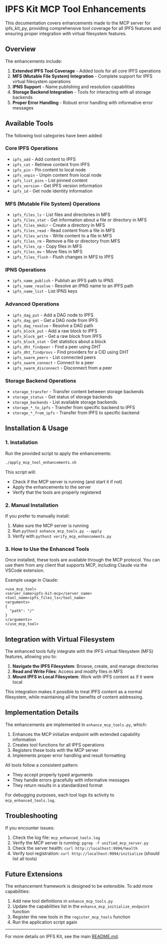 # IPFS Kit MCP Tool Enhancements

This documentation covers enhancements made to the MCP server for ipfs_kit_py, providing comprehensive tool coverage for all IPFS features and ensuring proper integration with virtual filesystem features.

## Overview

The enhancements include:

1. **Extended IPFS Tool Coverage** - Added tools for all core IPFS operations
2. **MFS (Mutable File System) Integration** - Complete support for IPFS virtual filesystem operations
3. **IPNS Support** - Name publishing and resolution capabilities
4. **Storage Backend Integration** - Tools for interacting with all storage backends
5. **Proper Error Handling** - Robust error handling with informative error messages

## Available Tools

The following tool categories have been added:

### Core IPFS Operations

- `ipfs_add` - Add content to IPFS
- `ipfs_cat` - Retrieve content from IPFS
- `ipfs_pin` - Pin content to local node
- `ipfs_unpin` - Unpin content from local node
- `ipfs_list_pins` - List pinned content
- `ipfs_version` - Get IPFS version information
- `ipfs_id` - Get node identity information

### MFS (Mutable File System) Operations

- `ipfs_files_ls` - List files and directories in MFS
- `ipfs_files_stat` - Get information about a file or directory in MFS
- `ipfs_files_mkdir` - Create a directory in MFS
- `ipfs_files_read` - Read content from a file in MFS
- `ipfs_files_write` - Write content to a file in MFS
- `ipfs_files_rm` - Remove a file or directory from MFS
- `ipfs_files_cp` - Copy files in MFS
- `ipfs_files_mv` - Move files in MFS
- `ipfs_files_flush` - Flush changes in MFS to IPFS

### IPNS Operations

- `ipfs_name_publish` - Publish an IPFS path to IPNS
- `ipfs_name_resolve` - Resolve an IPNS name to an IPFS path
- `ipfs_name_list` - List IPNS keys

### Advanced Operations

- `ipfs_dag_put` - Add a DAG node to IPFS
- `ipfs_dag_get` - Get a DAG node from IPFS
- `ipfs_dag_resolve` - Resolve a DAG path
- `ipfs_block_put` - Add a raw block to IPFS
- `ipfs_block_get` - Get a raw block from IPFS
- `ipfs_block_stat` - Get statistics about a block
- `ipfs_dht_findpeer` - Find a peer using DHT
- `ipfs_dht_findprovs` - Find providers for a CID using DHT
- `ipfs_swarm_peers` - List connected peers
- `ipfs_swarm_connect` - Connect to a peer
- `ipfs_swarm_disconnect` - Disconnect from a peer

### Storage Backend Operations

- `storage_transfer` - Transfer content between storage backends
- `storage_status` - Get status of storage backends
- `storage_backends` - List available storage backends
- `storage_*_to_ipfs` - Transfer from specific backend to IPFS
- `storage_*_from_ipfs` - Transfer from IPFS to specific backend

## Installation & Usage

### 1. Installation

Run the provided script to apply the enhancements:

```bash
./apply_mcp_tool_enhancements.sh
```

This script will:
- Check if the MCP server is running (and start it if not)
- Apply the enhancements to the server
- Verify that the tools are properly registered

### 2. Manual Installation

If you prefer to manually install:

1. Make sure the MCP server is running
2. Run `python3 enhance_mcp_tools.py --apply`
3. Verify with `python3 verify_mcp_enhancements.py`

### 3. How to Use the Enhanced Tools

Once installed, these tools are available through the MCP protocol. You can use them from any client that supports MCP, including Claude via the VSCode extension.

Example usage in Claude:

```
<use_mcp_tool>
<server_name>ipfs-kit-mcp</server_name>
<tool_name>ipfs_files_ls</tool_name>
<arguments>
{
  "path": "/"
}
</arguments>
</use_mcp_tool>
```

## Integration with Virtual Filesystem

The enhanced tools fully integrate with the IPFS virtual filesystem (MFS) features, allowing you to:

1. **Navigate the IPFS Filesystem**: Browse, create, and manage directories
2. **Read and Write Files**: Access and modify files in MFS
3. **Mount IPFS in Local Filesystem**: Work with IPFS content as if it were local

This integration makes it possible to treat IPFS content as a normal filesystem, while maintaining all the benefits of content addressing.

## Implementation Details

The enhancements are implemented in `enhance_mcp_tools.py`, which:

1. Enhances the MCP initialize endpoint with extended capability information
2. Creates tool functions for all IPFS operations
3. Registers these tools with the MCP server
4. Implements proper error handling and result formatting

All tools follow a consistent pattern:
- They accept properly typed arguments
- They handle errors gracefully with informative messages
- They return results in a standardized format

For debugging purposes, each tool logs its activity to `mcp_enhanced_tools.log`.

## Troubleshooting

If you encounter issues:

1. Check the log file: `mcp_enhanced_tools.log`
2. Verify the MCP server is running: `pgrep -f unified_mcp_server.py`
3. Check the server health: `curl http://localhost:9994/health`
4. Verify tool registration: `curl http://localhost:9994/initialize` (should list all tools)

## Future Extensions

The enhancement framework is designed to be extensible. To add more capabilities:

1. Add new tool definitions in `enhance_mcp_tools.py`
2. Update the capabilities list in the `enhance_mcp_initialize_endpoint` function
3. Register the new tools in the `register_mcp_tools` function
4. Run the application script again

---

For more details on IPFS Kit, see the main [README.md](./README.md).
